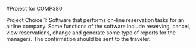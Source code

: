 #Project for COMP380

Project Choice 1:
Software that performs on-line reservation tasks for an airline company. Some functions of the software
include reserving, cancel, view reservations, change and generate some type of reports for the managers. The
confirmation should be sent to the traveler.
